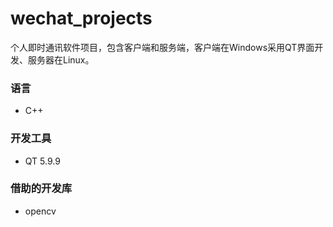 # wechat_projects
个人即时通讯软件项目，包含客户端和服务端，客户端在Windows采用QT界面开发、服务器在Linux。
### 语言
* C++
### 开发工具
* QT 5.9.9 
### 借助的开发库
* opencv 
